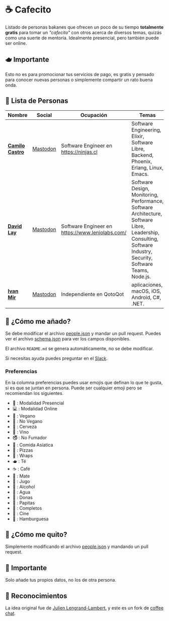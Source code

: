 # ☕ Cafecito

Listado de personas bakanes que ofrecen un poco de su tiempo **totalmente gratis** para tomar un _"cafecito"_ con otros acerca de diversos temas, quizás como una suerte de mentoría. Idealmente presencial, pero también puede ser online.

## 🫖 Importante

Esto no es para promocionar tus servicios de pago, es gratis y pensado para conocer nuevas personas
o simplemente compartir un rato buena onda.

## 🍪 Lista de Personas

|Nombre|Social|Ocupación|Temas|Ubicación|Preferencias|
|---|---|---|---|---|---|
|**[Camilo Castro](https://devschile.slack.com/team/U0SCJ8831)**|[Mastodon](https://genserver.social/clsource)|Software Engineer en https://ninjas.cl|Software Engineering, Elixir, Software Libre, Backend, Phoenix, Erlang, Linux, Emacs.|V Región / Chile|🌱, 🫖, 🍜, 👥, 💻|
|**[David Lay](https://devschile.slack.com/team/U0U9FBTK3)**|[Mastodon](https://devschile.social/@davidlaym)|Software Engineer en https://www.leniolabs.com/|Software Design, Monitoring, Performance, Software Architecture, Software Libre, Leadership, Consulting, Software Industry, Security, Software Teams, Node.js.|Santiago / Chile|👥, 💻, 🤖, 🏡, 🔨, 🧰, 🪚|
|**[Ivan Mir](https://devschile.slack.com/team/UDBJAJTCL)**|[Mastodon](https://mas.to/@ivmirx)|Independiente en QotoQot|aplicaciones, macOS, iOS, Android, C#, .NET.|Valdivia / Chile|👥, 💻|

## 🍰 ¿Cómo me añado?

Se debe modificar el archivo [people.json](https://github.com/devschile/cafecito/blob/main/people.json) y mandar un pull request. Puedes ver el archivo [schema.json](https://github.com/devschile/cafecito/blob/main/schema.json) para ver los campos disponibles.

El archivo `README.md` se genera automáticamente, no se debe modificar.

Si necesitas ayuda puedes preguntar en el [Slack](https://join.slack.com/t/devschile/shared_invite/zt-28po3lsc2-XZd7gJzd_sKl6RJqnYqFkw).

### Preferencias

En la columna preferencias puedes usar emojis que definan lo que te gusta, si es que se juntan en persona.
Puede ser cualquier emoji pero se recomiendan los siguientes.

- 👥 : Modalidad Presencial
- 💻 : Modalidad Online
- 🌱 : Vegano
- 🍖 : No Vegano
- 🍺 : Cerveza
- 🍷 : Vino
- 🚭 : No Fumador
- 🍜 : Comida Asíatica
- 🍕 : Pizzas
- 🌯 : Wraps
- 🫖 : Té
- ☕ : Café
- 🧉 : Mate
- 🍹 : Jugo
- 🥂 : Alcohol
- 🚰 : Agua
- 🍩 : Donas
- 🍟 : Papitas
- 🌭 : Completos
- 🍿 : Cine
- 🍔 : Hamburguesa

## 🌿 ¿Cómo me quito?

Simplemente modificando el archivo [people.json](https://github.com/devschile/cafecito/blob/main/people.json) y mandando un pull request.

## 🧉 Importante

Solo añade tus propios datos, no los de otra persona.

## 🌱 Reconocimientos

La idea original fue de [Julien Lengrand-Lambert.](https://www.linkedin.com/in/julienlengrand/)
y este es un fork de [coffee chat](https://github.com/fharper/coffeechat/tree/main).
